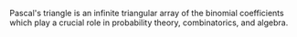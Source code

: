Pascal's triangle is an infinite triangular array of the binomial coefficients which play a crucial role in probability theory, combinatorics, and algebra.
